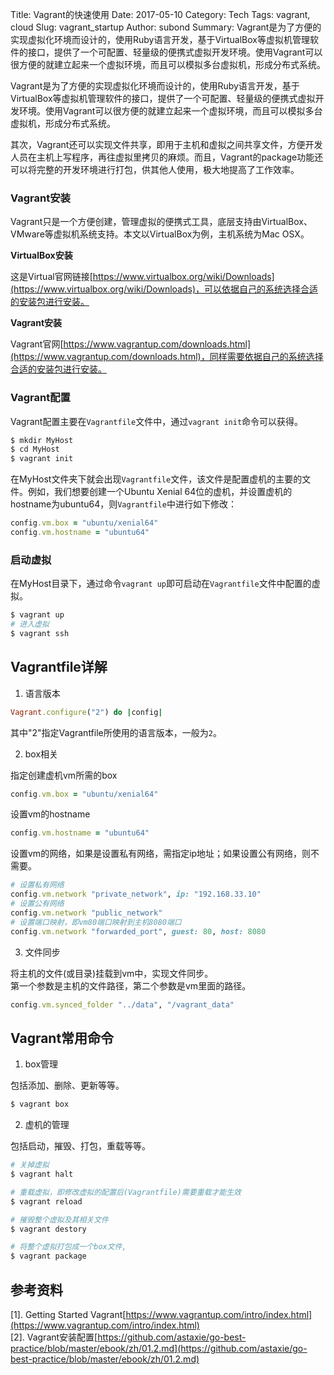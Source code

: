 Title: Vagrant的快速使用
Date: 2017-05-10
Category: Tech
Tags: vagrant, cloud
Slug: vagrant_startup
Author: subond
Summary: Vagrant是为了方便的实现虚拟化环境而设计的，使用Ruby语言开发，基于VirtualBox等虚拟机管理软件的接口，提供了一个可配置、轻量级的便携式虚拟开发环境。使用Vagrant可以很方便的就建立起来一个虚拟环境，而且可以模拟多台虚拟机，形成分布式系统。

Vagrant是为了方便的实现虚拟化环境而设计的，使用Ruby语言开发，基于VirtualBox等虚拟机管理软件的接口，提供了一个可配置、轻量级的便携式虚拟开发环境。使用Vagrant可以很方便的就建立起来一个虚拟环境，而且可以模拟多台虚拟机，形成分布式系统。

其次，Vagrant还可以实现文件共享，即用于主机和虚拟之间共享文件，方便开发人员在主机上写程序，再往虚拟里拷贝的麻烦。而且，Vagrant的package功能还可以将完整的开发环境进行打包，供其他人使用，极大地提高了工作效率。

### Vagrant安装

Vagrant只是一个方便创建，管理虚拟的便携式工具，底层支持由VirtualBox、VMware等虚拟机系统支持。本文以VirtualBox为例，主机系统为Mac OSX。

**VirtualBox安装**

这是Virtual官网链接[https://www.virtualbox.org/wiki/Downloads](https://www.virtualbox.org/wiki/Downloads)，可以依据自己的系统选择合适的安装包进行安装。

**Vagrant安装**

Vagrant官网[https://www.vagrantup.com/downloads.html](https://www.vagrantup.com/downloads.html)，同样需要依据自己的系统选择合适的安装包进行安装。

### Vagrant配置

Vagrant配置主要在`Vagrantfile`文件中，通过`vagrant init`命令可以获得。

```bash
$ mkdir MyHost
$ cd MyHost
$ vagrant init
```

在MyHost文件夹下就会出现`Vagrantfile`文件，该文件是配置虚机的主要的文件。例如，我们想要创建一个Ubuntu Xenial 64位的虚机，并设置虚机的hostname为ubuntu64，则`Vagrantfile`中进行如下修改：

```ruby
config.vm.box = "ubuntu/xenial64"
config.vm.hostname = "ubuntu64"
```

### 启动虚拟

在MyHost目录下，通过命令`vagrant up`即可启动在`Vagrantfile`文件中配置的虚拟。

```bash
$ vagrant up
# 进入虚拟
$ vagrant ssh
```

## Vagrantfile详解

1. 语言版本

  ```ruby
  Vagrant.configure("2") do |config|
  ```
  其中"2"指定Vagrantfile所使用的语言版本，一般为`2`。

2. box相关

  指定创建虚机vm所需的box

  ```ruby
  config.vm.box = "ubuntu/xenial64"
  ```

  设置vm的hostname

  ```ruby
  config.vm.hostname = "ubuntu64"
  ```

  设置vm的网络，如果是设置私有网络，需指定ip地址；如果设置公有网络，则不需要。

  ```ruby
  # 设置私有网络
  config.vm.network "private_network", ip: "192.168.33.10"
  # 设置公有网络
  config.vm.network "public_network"
  # 设置端口映射，即vm80端口映射到主机8080端口
  config.vm.network "forwarded_port", guest: 80, host: 8080
  ```
3. 文件同步

  将主机的文件(或目录)挂载到vm中，实现文件同步。  
  第一个参数是主机的文件路径，第二个参数是vm里面的路径。

  ```ruby
  config.vm.synced_folder "../data", "/vagrant_data"
  ```

## Vagrant常用命令

1. box管理

包括添加、删除、更新等等。

```sh
$ vagrant box
```

2. 虚机的管理

包括启动，摧毁、打包，重载等等。

```sh
# 关掉虚拟
$ vagrant halt

# 重载虚拟，即修改虚拟的配置后(Vagrantfile)需要重载才能生效
$ vagrant reload

# 摧毁整个虚拟及其相关文件
$ vagrant destory

# 将整个虚拟打包成一个box文件,
$ vagrant package
```

## 参考资料

[1]. Getting Started Vagrant[https://www.vagrantup.com/intro/index.html](https://www.vagrantup.com/intro/index.html)  
[2]. Vagrant安装配置[https://github.com/astaxie/go-best-practice/blob/master/ebook/zh/01.2.md](https://github.com/astaxie/go-best-practice/blob/master/ebook/zh/01.2.md)  
